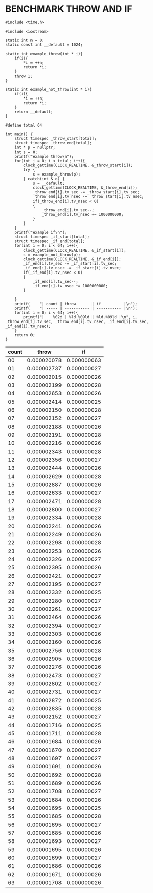 # BENCHMARK THROW AND IF

```
#include <time.h>

#include <iostream>

static int n = 0;
static const int __default = 1024;

static int example_throw(int * i){
    if(i){
        *i = ++n;
        return *i;
    }
    throw 1;
}

static int example_not_throw(int * i){
    if(i){
        *i = ++n;
        return *i;
    }
    return __default;
}

#define total 64

int main() {
    struct timespec _throw_start[total];
    struct timespec _throw_end[total];
    int * p = nullptr;
    int s = 0;
    printf("example throw\n");
    for(int i = 0; i < total; i++){
        clock_gettime(CLOCK_REALTIME, &_throw_start[i]);
        try {
            s = example_throw(p);
        } catch(int & o) {
            s = __default;
            clock_gettime(CLOCK_REALTIME, &_throw_end[i]);
            _throw_end[i].tv_sec -= _throw_start[i].tv_sec;
            _throw_end[i].tv_nsec -= _throw_start[i].tv_nsec;
            if(_throw_end[i].tv_nsec < 0)
            {
                _throw_end[i].tv_sec--;
                _throw_end[i].tv_nsec += 1000000000;
            }
        }
    }
    printf("example if\n");
    struct timespec _if_start[total];
    struct timespec _if_end[total];
    for(int i = 0; i < 64; i++){
        clock_gettime(CLOCK_REALTIME, &_if_start[i]);
        s = example_not_throw(p);
        clock_gettime(CLOCK_REALTIME, &_if_end[i]);
        _if_end[i].tv_sec -= _if_start[i].tv_sec;
        _if_end[i].tv_nsec -= _if_start[i].tv_nsec;
        if(_if_end[i].tv_nsec < 0)
        {
            _if_end[i].tv_sec--;
            _if_end[i].tv_nsec += 1000000000;
        }

    }
    printf(    "| count | throw       | if          |\n");
    printf(    "| ----- | ----------- | ----------- |\n");
    for(int i = 0; i < 64; i++){
        printf("|    %02d | %ld.%09ld | %ld.%09ld |\n", i, _throw_end[i].tv_sec, _throw_end[i].tv_nsec, _if_end[i].tv_sec, _if_end[i].tv_nsec);
    }
    return 0;
}
```

| count | throw       | if          |
| ----- | ----------- | ----------- |
|    00 | 0.000020078 | 0.000000063 |
|    01 | 0.000002737 | 0.000000027 |
|    02 | 0.000002015 | 0.000000026 |
|    03 | 0.000002199 | 0.000000028 |
|    04 | 0.000002653 | 0.000000026 |
|    05 | 0.000002414 | 0.000000025 |
|    06 | 0.000002150 | 0.000000028 |
|    07 | 0.000002152 | 0.000000027 |
|    08 | 0.000002188 | 0.000000026 |
|    09 | 0.000002191 | 0.000000028 |
|    10 | 0.000002216 | 0.000000026 |
|    11 | 0.000002343 | 0.000000028 |
|    12 | 0.000002356 | 0.000000027 |
|    13 | 0.000002444 | 0.000000026 |
|    14 | 0.000002629 | 0.000000028 |
|    15 | 0.000002887 | 0.000000026 |
|    16 | 0.000002633 | 0.000000027 |
|    17 | 0.000002471 | 0.000000028 |
|    18 | 0.000002800 | 0.000000027 |
|    19 | 0.000002334 | 0.000000028 |
|    20 | 0.000002241 | 0.000000026 |
|    21 | 0.000002249 | 0.000000026 |
|    22 | 0.000002298 | 0.000000028 |
|    23 | 0.000002253 | 0.000000026 |
|    24 | 0.000002326 | 0.000000027 |
|    25 | 0.000002395 | 0.000000026 |
|    26 | 0.000002421 | 0.000000027 |
|    27 | 0.000002195 | 0.000000027 |
|    28 | 0.000002332 | 0.000000025 |
|    29 | 0.000002280 | 0.000000027 |
|    30 | 0.000002261 | 0.000000027 |
|    31 | 0.000002464 | 0.000000026 |
|    32 | 0.000002394 | 0.000000027 |
|    33 | 0.000002303 | 0.000000026 |
|    34 | 0.000002160 | 0.000000026 |
|    35 | 0.000002756 | 0.000000028 |
|    36 | 0.000002905 | 0.000000026 |
|    37 | 0.000002276 | 0.000000026 |
|    38 | 0.000002473 | 0.000000027 |
|    39 | 0.000002802 | 0.000000027 |
|    40 | 0.000002731 | 0.000000027 |
|    41 | 0.000002872 | 0.000000025 |
|    42 | 0.000002835 | 0.000000028 |
|    43 | 0.000002152 | 0.000000027 |
|    44 | 0.000001716 | 0.000000025 |
|    45 | 0.000001711 | 0.000000028 |
|    46 | 0.000001684 | 0.000000026 |
|    47 | 0.000001670 | 0.000000027 |
|    48 | 0.000001697 | 0.000000027 |
|    49 | 0.000001691 | 0.000000026 |
|    50 | 0.000001692 | 0.000000028 |
|    51 | 0.000001689 | 0.000000026 |
|    52 | 0.000001708 | 0.000000027 |
|    53 | 0.000001684 | 0.000000026 |
|    54 | 0.000001695 | 0.000000025 |
|    55 | 0.000001685 | 0.000000028 |
|    56 | 0.000001695 | 0.000000027 |
|    57 | 0.000001685 | 0.000000026 |
|    58 | 0.000001693 | 0.000000027 |
|    59 | 0.000001695 | 0.000000026 |
|    60 | 0.000001699 | 0.000000027 |
|    61 | 0.000001686 | 0.000000026 |
|    62 | 0.000001671 | 0.000000026 |
|    63 | 0.000001708 | 0.000000026 |
